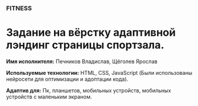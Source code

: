 ### FITNESS
# Задание на вёрстку адаптивной лэндинг страницы спортзала.



**Имя исполнителя:**  Печников Владислав, Щёголев Ярослав 

**Используемые технологии:** HTML, CSS, JavaScript (Были использованы нейросети для оптимизации и адоптации кода).

**Адаптив для:** Пк, планшетов, мобильных устройств, мобильных устройств с маленьким экраном.




